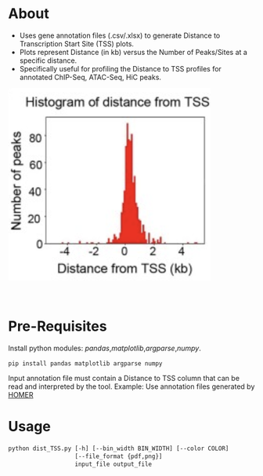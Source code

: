 # About

- Uses gene annotation files (.csv/.xlsx) to generate Distance to Transcription Start Site (TSS) plots.
- Plots represent Distance (in kb) versus the Number of Peaks/Sites at a specific distance.
- Specifically useful for profiling the Distance to TSS profiles for annotated ChIP-Seq, ATAC-Seq, HiC peaks.

![](/TSSplot.png)
<br><br><br>

# Pre-Requisites

Install python modules: *pandas*,*matplotlib*,*argparse*,*numpy*.

```
pip install pandas matplotlib argparse numpy
```

Input annotation file must contain a Distance to TSS column that can be read and interpreted by the tool.
Example: Use annotation files generated by [HOMER](http://homer.ucsd.edu/homer/ngs/annotation.html)

# Usage

```
python dist_TSS.py [-h] [--bin_width BIN_WIDTH] [--color COLOR]
                   [--file_format {pdf,png}]
                   input_file output_file
```

